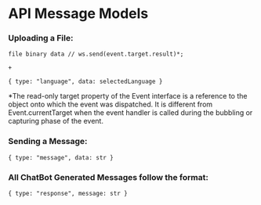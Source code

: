 # API Message Models

### Uploading a File:
```
file binary data // ws.send(event.target.result)*;

+

{ type: "language", data: selectedLanguage }
```

*The read-only target property of the Event interface is a reference to the object onto which the event was dispatched. It is different from Event.currentTarget when the event handler is called during the bubbling or capturing phase of the event.

### Sending a Message:
```
{ type: "message", data: str }
```

### All ChatBot Generated Messages follow the format:
```
{ type: "response", message: str }
```

